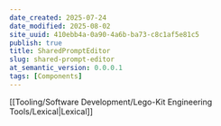 ```yaml
---
date_created: 2025-07-24
date_modified: 2025-08-02
site_uuid: 410ebb4a-0a90-4a6b-ba73-c8c1af5e81c5
publish: true
title: SharedPromptEditor
slug: shared-prompt-editor
at_semantic_version: 0.0.0.1
tags: [Components]
---
```

[[Tooling/Software Development/Lego-Kit Engineering Tools/Lexical|Lexical]]
